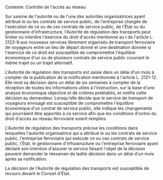 Contexte: Contrôle de l'accès au réseau

Sur saisine de l'autorité ou de l'une des autorités organisatrices ayant attribué le ou les contrats de service public, de l'entreprise chargée de l'exécution de ce ou de ces contrats de service public, de l'État ou du gestionnaire d'infrastructure, l'Autorité de régulation des transports peut limiter ou interdire l'exercice du droit d'accès mentionné au I de l'article L. 2122-9 aux nouveaux services librement organisés de transport ferroviaire de voyageurs entre un lieu de départ donné et une destination donnée si l'exercice de ce droit est susceptible de compromettre l'équilibre économique d'un ou de plusieurs contrats de service public couvrant le même trajet ou un trajet alternatif.

L'Autorité de régulation des transports est saisie dans un délai d'un mois à compter de la publication de la notification mentionnée à l'article L. 2121-12. Elle rend sa décision dans un délai de six semaines à compter de la réception de toutes les informations utiles à l'instruction, sur la base d'une analyse économique objective et de critères préétablis, et notifie cette décision au demandeur. Lorsqu'elle décide que le service de transport de voyageurs envisagé est susceptible de compromettre l'équilibre économique d'un contrat de service public, elle indique les changements qui pourraient être apportés à ce service afin que les conditions d'octroi du droit d'accès au réseau ferroviaire soient remplies.

L'Autorité de régulation des transports précise les conditions dans lesquelles l'autorité organisatrice qui a attribué le ou les contrats de service public, l'entreprise ferroviaire qui exécute ce ou ces contrats de service public, l'État, le gestionnaire d'infrastructure ou l'entreprise ferroviaire ayant déclaré son intention d'assurer le service faisant l'objet de la décision peuvent demander le réexamen de ladite décision dans un délai d'un mois après sa notification.

La décision de l'Autorité de régulation des transports est susceptible de recours devant le Conseil d'État.